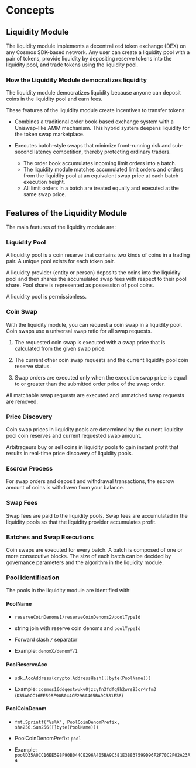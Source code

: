 <!-- order: 1 -->

 # Concepts

## Liquidity Module

The liquidity module implements a decentralized token exchange (DEX) on any Cosmos SDK-based network. Any user can create a liquidity pool with a pair of tokens, provide liquidity by depositing reserve tokens into the liquidity pool, and trade tokens using the liquidity pool.

### How the Liquidity Module democratizes liquidity

The liquidity module democratizes liquidity because anyone can deposit coins in the liquidity pool and earn fees.

These features of the liquidity module create incentives to transfer tokens:

- Combines a traditional order book-based exchange system with a Uniswap-like AMM mechanism. This hybrid system deepens liquidity for the token swap marketplace.

- Executes batch-style swaps that minimize front-running risk and sub-second latency competition, thereby protecting ordinary traders.

  - The order book accumulates incoming limit orders into a batch.
  - The liquidity module matches accumulated limit orders and orders from the liquidity pool at an equivalent swap price at each batch execution height.
  - All limit orders in a batch are treated equally and executed at the same swap price.

## Features of the Liquidity Module

The main features of the liquidity module are:

### Liquidity Pool

A liquidity pool is a coin reserve that contains two kinds of coins in a trading pair. A unique pool exists for each token pair.

A liquidity provider (entity or person) deposits the coins into the liquidity pool and then shares the accumulated swap fees with respect to their pool share. Pool share is represented as possession of pool coins.

A liquidity pool is permissionless.

### Coin Swap

With the liquidity module, you can request a coin swap in a liquidity pool. Coin swaps use a universal swap ratio for all swap requests.

1. The requested coin swap is executed with a swap price that is calculated from the given swap price.

2. The current other coin swap requests and the current liquidity pool coin reserve status.

3. Swap orders are executed only when the execution swap price is equal to or greater than the submitted order price of the swap order.

All matchable swap requests are executed and unmatched swap requests are removed.

### Price Discovery

Coin swap prices in liquidity pools are determined by the current liquidity pool coin reserves and current requested swap amount.

Arbitrageurs buy or sell coins in liquidity pools to gain instant profit that results in real-time price discovery of liquidity pools.

### Escrow Process

For swap orders and deposit and withdrawal transactions, the escrow amount of coins is withdrawn from your balance.

### Swap Fees

Swap fees are paid to the liquidity pools. Swap fees are accumulated in the liquidity pools so that the liquidity provider accumulates profit.

### Batches and Swap Executions

Coin swaps are executed for every batch. A batch is composed of one or more consecutive blocks. The size of each batch can be decided by governance parameters and the algorithm in the liquidity module.

### Pool Identification

The pools in the liquidity module are identified with:

#### PoolName

- `reserveCoinDenoms1/reserveCoinDenoms2/poolTypeId`

- string join with reserve coin denoms and `poolTypeId`

- Forward slash `/` separator

- Example: `denomX/denomY/1`

#### PoolReserveAcc

- `sdk.AccAddress(crypto.AddressHash([]byte(PoolName)))`

- Example: `cosmos16ddqestwukv0jzcyfn3fdfq9h2wrs83cr4rfm3` (`D35A0CC16EE598F90B044CE296A405BA9C381E38`)

#### PoolCoinDenom

- `fmt.Sprintf("%s%X", PoolCoinDenomPrefix, sha256.Sum256([]byte(PoolName)))`

- PoolCoinDenomPrefix: `pool`

- Example: `poolD35A0CC16EE598F90B044CE296A405BA9C381E38837599D96F2F70C2F02A23A4`
